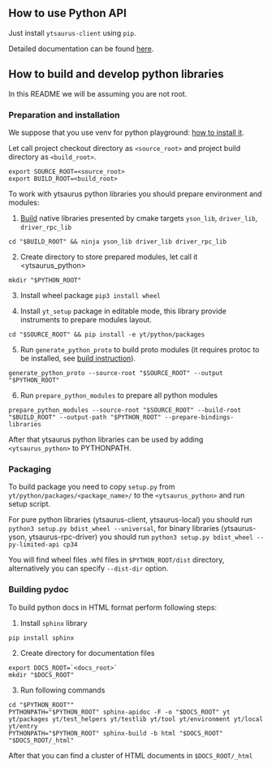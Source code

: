 ## How to use Python API

Just install `ytsaurus-client` using `pip`.

Detailed documentation can be found [here](https://ytsaurus.tech/docs/ru/api/python/start).


## How to build and develop python libraries
In this README we will be assuming you are not root.

### Preparation and installation

We suppose that you use venv for python playground: [how to install it](https://docs.python.org/3/library/venv.html).

Let call project checkout directory as `<source_root>` and project build directory as `<build_root>`.

```
export SOURCE_ROOT=<source_root>
export BUILD_ROOT=<build_root>
```

To work with ytsaurus python libraries you should prepare environment and modules:
  1. [Build](https://github.com/ytsaurus/ytsaurus/blob/main/BUILD.md) native libraries presented by cmake targets `yson_lib`, `driver_lib`, `driver_rpc_lib`
```
cd "$BUILD_ROOT" && ninja yson_lib driver_lib driver_rpc_lib
```

  2. Create directory to store prepared modules, let call it <ytsaurus_python> 
```
mkdir "$PYTHON_ROOT"
```

  3. Install wheel package `pip3 install wheel`

  4. Install `yt_setup` package in editable mode, this library provide instruments to prepare modules layout.
```
cd "$SOURCE_ROOT" && pip install -e yt/python/packages
```
  
  5. Run `generate_python_proto` to build proto modules (it requires protoc to be installed, see [build instruction](https://github.com/ytsaurus/ytsaurus/blob/main/BUILD.md)).
```
generate_python_proto --source-root "$SOURCE_ROOT" --output "$PYTHON_ROOT"
```

  6. Run `prepare_python_modules` to prepare all python modules
```
prepare_python_modules --source-root "$SOURCE_ROOT" --build-root "$BUILD_ROOT" --output-path "$PYTHON_ROOT" --prepare-bindings-libraries
```

After that ytsaurus python libraries can be used by adding `<ytsaurus_python>` to PYTHONPATH.

### Packaging

To build package you need to copy `setup.py` from `yt/python/packages/<package_name>/` to the `<ytsaurus_python>` and run setup script.

For pure python libraries (ytsaurus-client, ytsaurus-local) you should run `python3 setup.py bdist_wheel --universal`, for binary libraries (ytsaurus-yson, ytsaurus-rpc-driver) you should run `python3 setup.py bdist_wheel --py-limited-api cp34`

You will find wheel files .whl files in `$PYTHON_ROOT/dist` directory, alternatively you can specify `--dist-dir` option.

### Building pydoc

To build python docs in HTML format perform following steps:

  1. Install `sphinx` library
```
pip install sphinx
```

  2. Create directory for documentation files
```
export DOCS_ROOT=`<docs_root>`
mkdir "$DOCS_ROOT"
```

  3. Run following commands
```
cd "$PYTHON_ROOT""
PYTHONPATH="$PYTHON_ROOT" sphinx-apidoc -F -o "$DOCS_ROOT" yt yt/packages yt/test_helpers yt/testlib yt/tool yt/environment yt/local yt/entry
PYTHONPATH="$PYTHON_ROOT" sphinx-build -b html "$DOCS_ROOT" "$DOCS_ROOT/_html"
```

After that you can find a cluster of HTML documents in `$DOCS_ROOT/_html`
